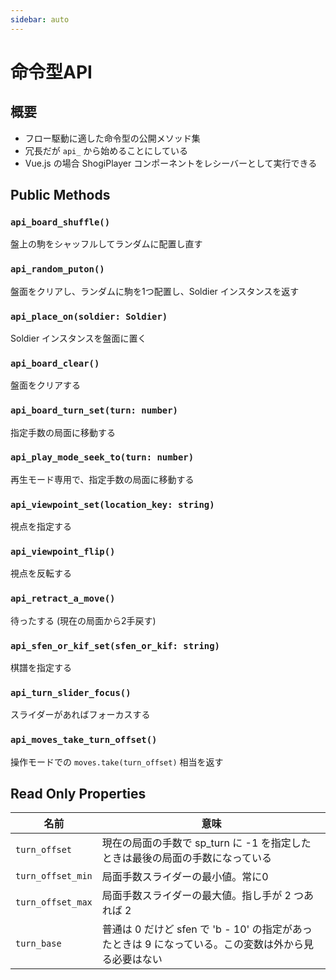 ```yaml
---
sidebar: auto
---
```


# 命令型API

## 概要 ##

  * フロー駆動に適した命令型の公開メソッド集
  * 冗長だが `api_` から始めることにしている
  * Vue.js の場合 ShogiPlayer コンポーネントをレシーバーとして実行できる

## Public Methods ##

### `api_board_shuffle()`

盤上の駒をシャッフルしてランダムに配置し直す

### `api_random_puton()`

盤面をクリアし、ランダムに駒を1つ配置し、Soldier インスタンスを返す

### `api_place_on(soldier: Soldier)`

Soldier インスタンスを盤面に置く

### `api_board_clear()`

盤面をクリアする

### `api_board_turn_set(turn: number)`

指定手数の局面に移動する

### `api_play_mode_seek_to(turn: number)`

再生モード専用で、指定手数の局面に移動する

### `api_viewpoint_set(location_key: string)`

視点を指定する

### `api_viewpoint_flip()`

視点を反転する

### `api_retract_a_move()`

待ったする (現在の局面から2手戻す)

### `api_sfen_or_kif_set(sfen_or_kif: string)`

棋譜を指定する

### `api_turn_slider_focus()`

スライダーがあればフォーカスする

### `api_moves_take_turn_offset()`

操作モードでの `moves.take(turn_offset)` 相当を返す

## Read Only Properties

| 名前      | 意味                                                                             |
|-----------|----------------------------------------------------------------------------------|
| `turn_offset`     | 現在の局面の手数で sp_turn に -1 を指定したときは最後の局面の手数になっている |
| `turn_offset_min` | 局面手数スライダーの最小値。常に0 |
| `turn_offset_max` | 局面手数スライダーの最大値。指し手が 2 つあれば 2 |
| `turn_base`       | 普通は 0 だけど sfen で 'b - 10' の指定があったときは 9 になっている。この変数は外から見る必要はない
